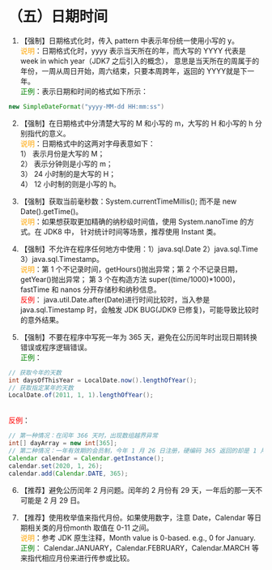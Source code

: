 # （五）日期时间
1. 【强制】日期格式化时，传入 pattern 中表示年份统一使用小写的 y。
<br/><span style="color:orange">说明</span>：日期格式化时，yyyy 表示当天所在的年，而大写的 YYYY 代表是 week in which year（JDK7 之后引入的概念），
意思是当天所在的周属于的年份，一周从周日开始，周六结束，只要本周跨年，返回的 YYYY就是下一年。
<br/><span style="color:green">正例</span>：表示日期和时间的格式如下所示：
```java
new SimpleDateFormat("yyyy-MM-dd HH:mm:ss")
```

2. 【强制】在日期格式中分清楚大写的 M 和小写的 m，大写的 H 和小写的 h 分别指代的意义。
<br/><span style="color:orange">说明</span>：日期格式中的这两对字母表意如下：
<br/>1） 表示月份是大写的 M；
<br/>2） 表示分钟则是小写的 m；
<br/>3） 24 小时制的是大写的 H；
<br/>4） 12 小时制的则是小写的 h。

3. 【强制】获取当前毫秒数：System.currentTimeMillis(); 而不是 new Date().getTime()。
<br/><span style="color:orange">说明</span>：如果想获取更加精确的纳秒级时间值，使用 System.nanoTime 的方式。在 JDK8 中，
针对统计时间等场景，推荐使用 Instant 类。

4. 【强制】不允许在程序任何地方中使用：1）java.sql.Date 2）java.sql.Time 3）java.sql.Timestamp。
<br/><span style="color:orange">说明</span>：第 1 个不记录时间，getHours()抛出异常；第 2 个不记录日期，getYear()抛出异常；
第 3 个在构造方法 super((time/1000)*1000)，fastTime 和 nanos 分开存储秒和纳秒信息。
<br/><span style="color:red">反例</span>： java.util.Date.after(Date)进行时间比较时，当入参是 java.sql.Timestamp 时，会触发 
JDK BUG(JDK9 已修复)，可能导致比较时的意外结果。

5. 【强制】不要在程序中写死一年为 365 天，避免在公历闰年时出现日期转换错误或程序逻辑错误。
<br/><span style="color:green">正例</span>：
```java
// 获取今年的天数
int daysOfThisYear = LocalDate.now().lengthOfYear();
// 获取指定某年的天数
LocalDate.of(2011, 1, 1).lengthOfYear();
```
<br/><span style="color:red">反例</span>：
```java
// 第一种情况：在闰年 366 天时，出现数组越界异常
int[] dayArray = new int[365];
// 第二种情况：一年有效期的会员制，今年 1 月 26 日注册，硬编码 365 返回的却是 1 月 25 日
Calendar calendar = Calendar.getInstance();
calendar.set(2020, 1, 26);
calendar.add(Calendar.DATE, 365);
```

6. 【推荐】避免公历闰年 2 月问题。闰年的 2 月份有 29 天，一年后的那一天不可能是 2 月 29 日。

7. 【推荐】使用枚举值来指代月份。如果使用数字，注意 Date，Calendar 等日期相关类的月份month 取值在 0-11 之间。
<br/><span style="color:orange">说明</span>：参考 JDK 原生注释，Month value is 0-based. e.g., 0 for January.
<br/><span style="color:green">正例</span>： Calendar.JANUARY，Calendar.FEBRUARY，Calendar.MARCH 等来指代相应月份来进行传参或比较。